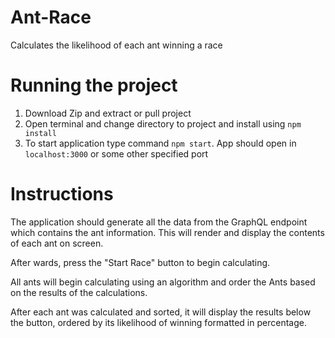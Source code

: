 # Ant-Race
Calculates the likelihood of each ant winning a race

# Running the project
  1. Download Zip and extract or pull project
  2. Open terminal and change directory to project and install using `npm install`
  3. To start application type command `npm start`. App should open in `localhost:3000` or some other specified port

# Instructions
  The application should generate all the data from the GraphQL endpoint which contains the ant information.  This will render
  and display the contents of each ant on screen.

  After wards, press the "Start Race" button to begin calculating.

  All ants will begin calculating using an algorithm and order the Ants based on the results of the calculations.  

  After each ant was calculated and sorted, it will display the results below the button, ordered by its likelihood of winning
  formatted in percentage.
